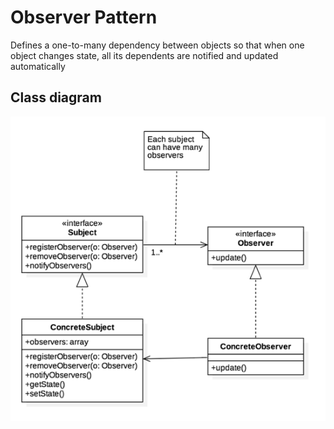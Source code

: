 Observer Pattern
================
Defines a one-to-many dependency between objects so that when one object changes state, all its dependents are notified and updated automatically

Class diagram
-------------
<img alt="Class Diagram" style="align: center;" src="class.png">